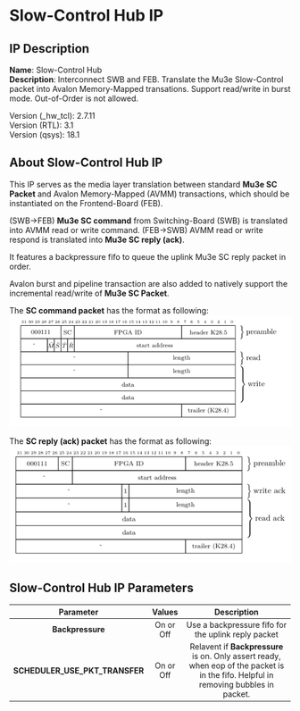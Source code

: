 # Slow-Control Hub IP

## IP Description

**Name**: Slow-Control Hub  
**Description**: Interconnect SWB and FEB. Translate the Mu3e Slow-Control packet into Avalon Memory-Mapped transations. Support read/write in burst mode. Out-of-Order is not allowed.  
  
Version (_hw_tcl): 2.7.11  
Version (RTL): 3.1  
Version (qsys): 18.1  

## About Slow-Control Hub IP

This IP serves as the media layer translation between standard **Mu3e SC Packet** and Avalon Memory-Mapped (AVMM) transactions, which should be instantiated on the Frontend-Board (FEB).  
  
(SWB->FEB) **Mu3e SC command** from Switching-Board (SWB) is translated into AVMM read or write command.
(FEB->SWB) AVMM read or write respond is translated into **Mu3e SC reply (ack)**.
  
It features a backpressure fifo to queue the uplink Mu3e SC reply packet in order. 

Avalon burst and pipeline transaction are also added to natively support the incremental read/write of **Mu3e SC Packet**. 

The **SC command packet** has the format as following:
![SC Packet CMD!](./pictures/sc_packet_cmd.png "SC Packet Command")

The **SC reply (ack) packet** has the format as following:
![SC Packet ACK!](./pictures/sc_packet_ack.png "SC Packet Reply")

## Slow-Control Hub IP Parameters

| Parameter | Values | Description |
|:---------:|:------:|:-----------:|
|**Backpressure**|On or Off|Use a backpressure fifo for the uplink reply packet|
|**SCHEDULER_USE_PKT_TRANSFER**|On or Off|Relavent if **Backpressure** is on. Only assert ready, when eop of the packet is in the fifo. Helpful in removing bubbles in packet.|




